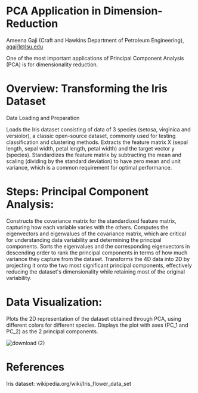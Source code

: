 # PCA Application in Dimension-Reduction
Ameena Gaji (Craft and Hawkins Department of Petroleum Engineering), agaji1@lsu.edu

One of the most important applications of Principal Component Analysis (PCA) is for dimensionality reduction. 

# Overview: Transforming the Iris Dataset
Data Loading and Preparation

Loads the Iris dataset consisting of data of 3 species (setosa, virginica and versiolor), a classic open-source dataset, commonly used for testing classification and clustering methods.
Extracts the feature matrix X (sepal length, sepal width, petal length, petal width) and the target vector y (species).
Standardizes the feature matrix by subtracting the mean and scaling (dividing by the standard deviation) to have zero mean and unit variance, which is a common requirement for optimal performance.

# Steps: Principal Component Analysis:

Constructs the covariance matrix for the standardized feature matrix, capturing how each variable varies with the others.
Computes the eigenvectors and eigenvalues of the covariance matrix, which are critical for understanding data variability and determining the principal components.
Sorts the eigenvalues and the corresponding eigenvectors in descending order to rank the principal components in terms of how much variance they capture from the dataset.
Transforms the 4D data into 2D by projecting it onto the two most significant principal components, effectively reducing the dataset's dimensionality while retaining most of the original variability.

# Data Visualization:

Plots the 2D representation of the dataset obtained through PCA, using different colors for different species.
Displays the plot with axes (PC_1 and PC_2) as the 2 principal components.


![download (2)](https://github.com/Meegaj/Dimension-Reduction/assets/125159642/c7ee8e34-8dfc-48f1-9b07-ab896b205ed6)

# References
Iris dataset: wikipedia.org/wiki/Iris_flower_data_set

